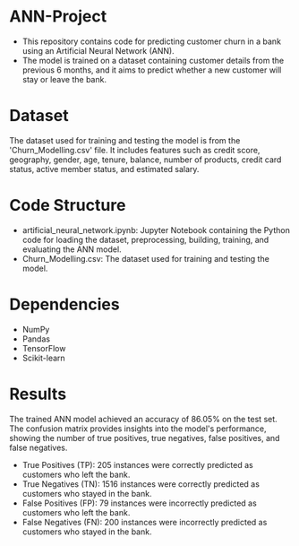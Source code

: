 # ANN-Project
- This repository contains code for predicting customer churn in a bank using an Artificial Neural Network (ANN). 
- The model is trained on a dataset containing customer details from the previous 6 months, and it aims to predict whether a new customer will stay or leave the bank.

# Dataset
The dataset used for training and testing the model is from the 'Churn_Modelling.csv' file. It includes features such as credit score, geography, gender, age, tenure, balance, number of products, credit card status, active member status, and estimated salary.

# Code Structure
- artificial_neural_network.ipynb: Jupyter Notebook containing the Python code for loading the dataset, preprocessing, building, training, and evaluating the ANN model.
- Churn_Modelling.csv: The dataset used for training and testing the model.

# Dependencies
- NumPy
- Pandas
- TensorFlow
- Scikit-learn
  
# Results
The trained ANN model achieved an accuracy of 86.05% on the test set. The confusion matrix provides insights into the model's performance, showing the number of true positives, true negatives, false positives, and false negatives.
- True Positives (TP): 205 instances were correctly predicted as customers who left the bank.
- True Negatives (TN): 1516 instances were correctly predicted as customers who stayed in the bank.
- False Positives (FP): 79 instances were incorrectly predicted as customers who left the bank.
- False Negatives (FN): 200 instances were incorrectly predicted as customers who stayed in the bank.
